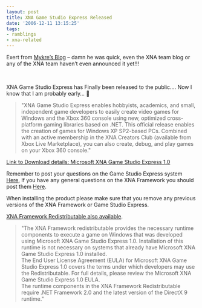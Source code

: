 ```yaml
---
layout: post
title: XNA Game Studio Express Released
date: '2006-12-11 13:15:25'
tags:
- ramblings
- xna-related
---
```


Exert from [Mykre’s Blog](http://www.virtualrealm.com.au/blogs/mykre/rss.aspx) – damn he was quick, even the XNA team blog or any of the XNA team haven’t even announced it yet!!!

&nbsp;

XNA Game Studio Express has Finally been released to the public…. Now I know that I am probably early… 🙂

> "XNA Game Studio Express enables hobbyists, academics, and small, independent game developers to easily create video games for Windows and the Xbox 360 console using new, optimized cross-platform gaming libraries based on .NET. This official release enables the creation of games for Windows XP SP2-based PCs. Combined with an active membership in the XNA Creators Club (available from Xbox Live Marketplace), you can also create, debug, and play games on your Xbox 360 console."

[Link to Download details: Microsoft XNA Game Studio Express 1.0](http://www.microsoft.com/downloads/details.aspx?FamilyID=A73A7E71-FF41-432D-A0EB-043E904A1905&displaylang=en)

Remember&nbsp;to post your&nbsp;questions on the Game Studio Express system [Here](http://forums.microsoft.com/msdn/showforum.aspx?forumid=882&siteid=1), If you have any general questions on the XNA Framework you should post them [Here](http://forums.microsoft.com/MSDN/ShowForum.aspx?ForumID=846&SiteID=1).

When installing the product please make sure that you remove any previous versions of the XNA Framework or Game Studio Express.

[XNA Framework Redistributable also available](http://www.microsoft.com/downloads/details.aspx?FamilyID=2e136a1f-f187-478c-9da5-aaeb0904782b&DisplayLang=en).

> "The XNA Framework redistributable provides the necessary runtime components to execute a game on Windows that was developed using Microsoft XNA Game Studio Express 1.0. Installation of this runtime is not necessary on systems that already have Microsoft XNA Game Studio Express 1.0 installed.  
> The End User License Agreement (EULA) for Microsoft XNA Game Studio Express 1.0 covers the terms under which developers may use the Redistributable. For full details, please review the Microsoft XNA Game Studio Express 1.0 EULA.  
> The runtime components in the XNA Framework Redistributable require .NET Framework 2.0 and the latest version of the DirectX 9 runtime."

